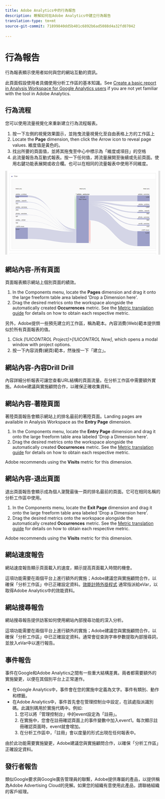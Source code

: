 ```yaml
---
title: Adobe Analytics中的行為報告
description: 瞭解如何在Adobe Analytics中建立行為報告
translation-type: tm+mt
source-git-commit: 71899840dd5b401c6892b6ad5088d4a32fd07042

---
```



# 行為報告

行為報表顯示使用者如何與您的網站互動的資訊。

此頁面假設使用者具備使用分析工作區的基本知識。See [Create a basic report in Analysis Workspace for Google Analytics users](create-report.md) if you are not yet familiar with the tool in Adobe Analytics.

## 行為流程

您可以使用流量視覺化來重新建立行為流程報表。

1. 按一下左側的視覺效果圖示，並拖曳流量視覺化至自由表格上方的工作區上
2. Locate the **Page** dimension, then click the Arrow icon to reveal page values. 維度值是黃色的。
3. 找出所要的頁面值，並將其拖曳至中心中標示為「維度或項目」的空格
4. 此流量報告為互動式報表。按一下任何值，將流量展開至後續或先前頁面。使用右鍵功能表展開或收合欄。也可以在相同的流量報表中使用不同維度。

![流量報表](../assets/flow.png)

## 網站內容-所有頁面

頁面報表顯示網站上個別頁面的績效。

1. In the Components menu, locate the **Pages** dimension and drag it onto the large freeform table area labeled 'Drop a Dimension here'.
2. Drag the desired metrics onto the workspace alongside the automatically created **Occurrences** metric. See the [Metric translation guide](common-metrics.md) for details on how to obtain each respective metric.

另外，Adobe提供一些預先建立的工作區，稱為範本。內容消費(Web)範本提供類似於所有頁面報表的值。

1. Click *[!UICONTROL Project]&gt;[!UICONTROL New]*, which opens a modal window with project options.
2. 按一下內容消費(網頁)範本，然後按一下「建立」。

## 網站內容-內容Drill Drill

內容詳細分析報表可讓您查看URL結構的頁面流量。在分析工作區中需要額外實施。Adobe建議與實施顧問合作，以確保正確收集資料。

## 網站內容-著陸頁面

著陸頁面報告會顯示網站上的排名最前的著陸頁面。Landing pages are available in Analysis Workspace as the **Entry Page** dimension.

1. In the Components menu, locate the **Entry Page** dimension and drag it onto the large freeform table area labeled 'Drop a Dimension here'.
2. Drag the desired metrics onto the workspace alongside the automatically created **Occurrences** metric. See the [Metric translation guide](common-metrics.md) for details on how to obtain each respective metric.

Adobe recommends using the **Visits** metric for this dimension.

## 網站內容-退出頁面

退出頁面報告會顯示成為個人瀏覽最後一頁的排名最前的頁面。它可在相同名稱的分析工作區中使用。

1. In the Components menu, locate the **Exit Page** dimension and drag it onto the large freeform table area labeled 'Drop a Dimension here'.
2. Drag the desired metrics onto the workspace alongside the automatically created **Occurrences** metric. See the [Metric translation guide](common-metrics.md) for details on how to obtain each respective metric.

Adobe recommends using the **Visits** metric for this dimension.

## 網站速度報告

網站速度報告顯示頁面載入的速度，顯示提高頁面載入時間的機會。

這項功能需要在兩個平台上進行額外的實施；Adobe建議您與實施顧問合作，以確保「分析工作區」中已正確設定資料。[效能計時外掛程式](../../../implement/js-implementation/plugins/performancetiming.md) 通常指派給eVar，以取得Adobe Analytics中的效能資料。

## 網站搜尋報告

網站搜尋報告提供訪客如何使用網站內部搜尋功能的深入分析。

這項功能需要在兩個平台上進行額外的實施；Adobe建議您與實施顧問合作，以確保「分析工作區」中已正確設定資料。通常會從查詢字串參數提取內部搜尋詞，並放入eVar中以進行報告。

## 事件報告

事件在Google和Adobe Analytics之間有一些重大結構差異。兩者都需要額外的實施變更，以便在其個別平台上正常運作。

* 在Google Analytics中，事件會在您的實施中定義為文字。事件有類別、動作和標籤。
* 在Adobe Analytics中，事件首先會在管理控制台中設定，在該處指派識別碼。此識別碼用於實施代碼中。例如:
   1. 您可以將「管理控制台」中的event設定為「註冊」。
   2. 在實施中，您會在註冊確認頁面上的事件變數中加入event1。每次顯示註冊確認頁面時，event就會增加。
   3. 在分析工作區中，「註冊」會以度量的形式出現在任何報表中。

由於此功能需要實施變更，Adobe建議您與實施顧問合作，以確保「分析工作區」正確設定資料。

## 發行者報告

類似Google要求與Google廣告管理員的聯繫，Adobe提供專屬的產品，以提供稱為Adobe Advertising Cloud的見解。如果您的組織有意使用此產品，請聯絡組織的客戶經理。
